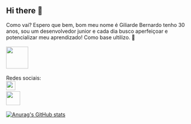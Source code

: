## Hi there 👋
 Como vai? Espero que bem, bom meu nome é Giliarde Bernardo tenho 30 anos, sou um desenvolvedor junior 
e cada dia busco aperfeiçoar e potencializar meu aprendizado! Como base ultilizo. :rocket:
<br>
<br><img src="https://fiverr-res.cloudinary.com/images/t_main1,q_auto,f_auto/gigs/5338337/original/HTML5-CSS3-JS/build-website-with-html-css-javascript-jsp-and-databases-for-you.jpg" alt=""  width= "60px;" > 
<br>
<br>
          Redes sociais:
<br> <a href="https://www.instagram.com/glrdbernardo/"> <img src="https://th.bing.com/th/id/R.af1159ea3dd22f4b3d84a87d869127b9?rik=iz68IEBoErXAHw&riu=http%3a%2f%2fpluspng.com%2fimg-png%2finstagram-icon-png-instagram-icon-1600.png&ehk=%2bAo2wF7lgRZJrtXPe3ev37c8JDCD6NBcj%2fGufhuhjQE%3d&risl=&pid=ImgRaw&r=0"  width= "25px;"  alt="">  </a> 
 <a href="+55 81 7108-5374"> <br> <img src="https://i1.wp.com/multarte.com.br/wp-content/uploads/2018/10/logo-whatsapp-png-transparente.png?fit=1600%2C1600&ssl=1"  width= "38px;"  alt=""> </a>
<br>
<br>[![Anurag's GitHub stats](https://github-readme-stats.vercel.app/api?username=BERNARDO1995)](https://github.com/anuraghazra/github-readme-stats)
